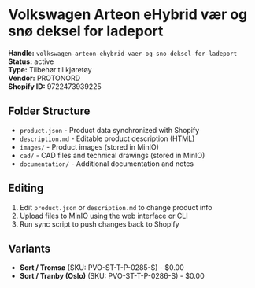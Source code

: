 # Volkswagen Arteon eHybrid vær og snø deksel for ladeport

**Handle:** `volkswagen-arteon-ehybrid-vaer-og-sno-deksel-for-ladeport`  
**Status:** active  
**Type:** Tilbehør til kjøretøy  
**Vendor:** PROTONORD  
**Shopify ID:** 9722473939225  

## Folder Structure

- `product.json` - Product data synchronized with Shopify
- `description.md` - Editable product description (HTML)
- `images/` - Product images (stored in MinIO)
- `cad/` - CAD files and technical drawings (stored in MinIO)
- `documentation/` - Additional documentation and notes

## Editing

1. Edit `product.json` or `description.md` to change product info
2. Upload files to MinIO using the web interface or CLI
3. Run sync script to push changes back to Shopify

## Variants

- **Sort / Tromsø** (SKU: PVO-ST-T-P-0285-S) - $0.00
- **Sort / Tranby (Oslo)** (SKU: PVO-ST-T-P-0286-S) - $0.00
